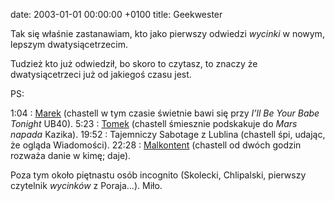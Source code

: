 date: 2003-01-01 00:00:00 +0100
title: Geekwester

Tak się właśnie zastanawiam, kto jako pierwszy odwiedzi <cite>wycinki</cite> w nowym, lepszym dwatysiącetrzecim.

Tudzież kto już odwiedził, bo skoro to czytasz, to znaczy że dwatysiącetrzeci już od jakiegoś czasu jest.

PS:

1:04
: [Marek](http://megaloman.org/ 'świeżo upieczony ojciec chrzestny') (chastell w tym czasie świetnie bawi się przy <cite>I’ll Be Your Babe Tonight</cite> UB40).
5:23
: [Tomek](http://kapelan68.net/ 'kapelan ’68') (chastell śmiesznie podskakuje do <cite>Mars napada</cite> Kazika).
19:52
: Tajemniczy Sabotage z Lublina (chastell śpi, udając, że ogląda Wiadomości).
22:28
: [Malkontent](http://malkontent.pl/ 'siostra pyzikonik') (chastell od dwóch godzin rozważa danie w kimę; daje).

Poza tym około piętnastu osób incognito (Skolecki, Chlipalski, pierwszy czytelnik <cite>wycinków</cite> z Poraja…). Miło.
